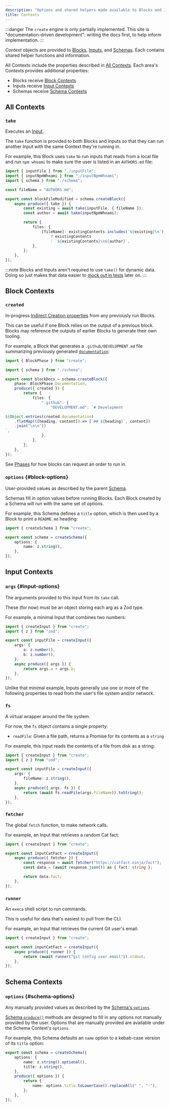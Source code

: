 ```yaml
---
description: "Options and shared helpers made available to Blocks and Inputs."
title: Contexts
---
```


:::danger
The `create` engine is only partially implemented.
This site is "documentation-driven development": writing the docs first, to help inform implementation.
:::

_Context_ objects are provided to [Blocks](../concepts/blocks), [Inputs](../concepts/inputs), and [Schemas](../concepts/schemas).
Each contains shared helper functions and information.

All Contexts include the properties described in [All Contexts](#all-contexts).
Each area's Contexts provides additional properties:

- Blocks receive [Block Contexts](#block-contexts)
- Inputs receive [Input Contexts](#input-contexts)
- Schemas receive [Schema Contexts](#schema-contexts)

## All Contexts

### `take`

Executes an [Input](./inputs).

The `take` function is provided to both Blocks and Inputs so that they can run another Input with the same Context they're running in.

For example, this Block uses `take` to run inputs that reads from a local file and run `npm whoami` to make sure the user is listed in an `AUTHORS.md` file:

```ts
import { inputFile } from "./inputFile";
import { inputNpmWhoami } from "./inputNpmWhoami";
import { schema } from "./schema";

const fileName = "AUTHORS.md";

export const blockFileModified = schema.createBlock({
	async produce({ take }) {
		const existing = await take(inputFile, { fileName });
		const author = await take(inputNpmWhoami);

		return {
			files: {
				[fileName]: existingContents.includes(`${existing}\n`)
					? existingContents
					: `${existingContents}\n${author}`,
			},
		};
	},
});
```

:::note
Blocks and Inputs aren't required to use `take()` for dynamic data.
Doing so just makes that data easier to [mock out in tests](../testing/inputs) later on.
:::

## Block Contexts

### `created`

In-progress [Indirect Creation properties](./creations#indirect-creations) from any previously run Blocks.

This can be useful if one Block relies on the output of a previous block.
Blocks may reference the outputs of earlier Blocks to generate their own tooling.

For example, a Block that generates a `.github/DEVELOPMENT.md` file summarizing previously generated [`documentation`](./production#documentation):

```ts
import { BlockPhase } from "create";

import { schema } from "./schema";

export const blockDocs = schema.createBlock({
	phase: BlockPhase.Documentation,
	produce({ created }) {
		return {
			files: {
				".github": {
					"DEVELOPMENT.md": `# Development

${Object.entries(created.documentation)
	.flatMap(([heading, content]) => [`## ${heading}`, content])
	.join("\n\n")}
`,
				},
			},
		};
	},
});
```

See [Phases](./phases) for how blocks can request an order to run in.

### `options` {#block-options}

User-provided values as described by the parent [Schema](./schemas).

Schemas fill in option values before running Blocks.
Each Block created by a Schema will run with the same set of options.

For example, this Schema defines a `title` option, which is then used by a Block to print a `README.md` heading:

```ts
import { createSchema } from "create";

export const schema = createSchema({
	options: {
		name: z.string(),
	},
});
```

## Input Contexts

### `args` {#input-options}

The arguments provided to this input from its `take` call.

These (for now) must be an object storing each arg as a Zod type.

For example, a minimal Input that combines two numbers:

```ts
import { createInput } from "create";
import { z } from "zod";

export const inputFile = createInput({
	args: {
		a: z.number(),
		b: z.number(),
	},
	async produce({ args }) {
		return args.a + args.b;
	},
});
```

Unlike that minimal example, Inputs generally use one or more of the following properties to read from the user's file system and/or network.

### `fs`

A virtual wrapper around the file system.

For now, the `fs` object contains a single property:

- `readFile`: Given a file path, returns a Promise for its contents as a `string`

For example, this input reads the contents of a file from disk as a string:

```ts
import { createInput } from "create";
import { z } from "zod";

export const inputFile = createInput({
	args: {
		fileName: z.string(),
	},
	async produce({ args, fs }) {
		return (await fs.readFile(args.fileName)).toString();
	},
});
```

### `fetcher`

The global `fetch` function, to make network calls.

For example, an Input that retrieves a random Cat fact:

```ts
import { createInput } from "create";

export const inputCatFact = createInput({
	async produce({ fetcher }) {
		const response = await fetcher("https://catfact.ninja/fact");
		const data = (await response.json()) as { fact: string };

		return data.fact;
	},
});
```

### `runner`

An `execa` shell script to run commands.

This is useful for data that's easiest to pull from the CLI.

For example, an Input that retrieves the current Git user's email:

```ts
import { createInput } from "create";

export const inputCatFact = createInput({
	async produce({ runner }) {
		return (await runner("git config user.email")).stdout;
	},
});
```

## Schema Contexts

### `options` {#schema-options}

Any manually provided values as described by the [Schema's `options`](../concepts/schemas#options).

[Schema `produce()`](../concepts/schemas#produce) methods are designed to fill in any options not manually provided by the user.
Options that are manually provided are available under the Schema Context's `options`.

For example, this Schema defaults an `name` option to a kebab-case version of its `title` option:

```ts
export const schema = createSchema({
	options: {
		name: z.string().optional(),
		title: z.string(),
	},
	produce({ options }) {
		return {
			name: options.title.toLowerCase().replaceAll(" ", "-"),
		};
	},
});
```
